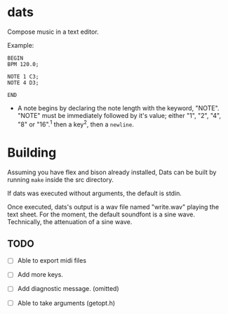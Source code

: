 # dats 
Compose music in a text editor.


Example: 
```
BEGIN
BPM 120.0;

NOTE 1 C3;
NOTE 4 D3;

END 
```
- A note begins by declaring the note length with the keyword,
"NOTE". "NOTE" must be immediately followed by it's value; either "1", "2",
"4", "8" or "16".<sup>1</sup> then a key<sup>2</sup>, then a `newline`.


# Building 
Assuming you have flex and bison already installed, Dats can
be built by running `make` inside the src directory.

If dats was executed without arguments, the default is stdin.

Once executed, dats's output is a wav file named "write.wav" playing
the text sheet.  For the moment, the default soundfont is a sine
wave. Technically, the attenuation of a sine wave.

## TODO
- [ ] Able to export midi files

- [ ] Add more keys.

- [ ] Add diagnostic message. (omitted)

- [ ] Able to take arguments (getopt.h)




